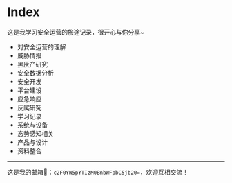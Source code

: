 # Index

这是我学习安全运营的旅途记录，很开心与你分享~

- 对安全运营的理解
- 威胁情报
- 黑灰产研究
- 安全数据分析
- 安全开发
- 平台建设
- 应急响应
- 反爬研究
- 学习记录
- 系统与设备
- 态势感知相关
- 产品与设计
- 资料整合

---

这是我的邮箱📮：`c2F0YW5pYTIzM0BnbWFpbC5jb20=`，欢迎互相交流！ 
